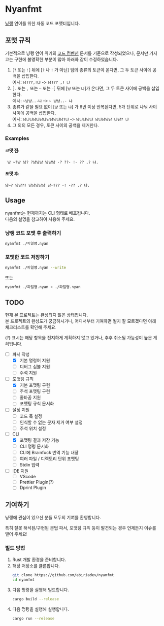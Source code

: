 # Nyanfmt

[냥랭](https://github.com/sserve-kr/Nyanlang) 언어를 위한 자동 코드 포맷터입니다.

## 포맷 규칙

기본적으로 냥랭 언어 위키의 [코드 컨벤션](https://github.com/sserve-kr/Nyanlang/wiki#%EC%BD%94%EB%93%9C-%EC%BB%A8%EB%B2%A4%EC%85%98%EC%9D%B4%EB%8B%A4%EB%83%A5) 문서를 기준으로 작성되었으나, 문서만 가지고는 구현에 불명확한 부분이 많아 아래와 같이 수정하였습니다.

1. [`?` 또는 `!`] 뒤에 [`?` 나 `!` 가 아닌] 임의 종류의 토큰이 온다면, 그 두 토큰 사이에 공백을 삽입한다. \
예시: `냥!??,!냐` -> `냥!?? ,! 냐`
2. [`.` 또는 `,` 또는 `~` 또는 `-`] 뒤에 [`냥` 또는 `냐`]가 온다면, 그 두 토큰 사이에 공백을 삽입한다. \
예시: `~냥냥..-냐` -> `~ 냥냥..- 냐`
3. 종류가 같을 필요 없이 [`냥` 또는 `냐`] 가 6번 이상 반복된다면, 5개 단위로 나눠 사이사이에 공백을 삽입한다. \
예시: `냥냐냐냥냐냥냐냥냥냥냐냥?냐` -> `냥냐냐냥냐 냥냐냥냥냥 냐냥? 냐`
4. 그 외의 모든 경우, 토큰 사이의 공백을 제거한다.

### Examples

#### 코맷 전:

```bf
 냥 ~?냥 냥? ?냥냥냥 냥냥냥 -? ??- !- ?? .? 냐.
```

#### 포맷 후:

```bf
냥~? 냥냥?? 냥냥냥냥냥 냥-??? -! -?? .? 냐.
```

## Usage

nyanfmt는 현재까지는 CLI 형태로 배포됩니다. \
다음의 설명을 참고하여 사용해 주세요.

### 냥랭 코드 포맷 후 출력하기

```sh
nyanfmt ./파일명.nyan
```

### 포맷한 코드 저장하기

```sh
nyanfmt ./파일명.nyan --write
```

또는

```sh
nyanfmt ./파일명.nyan > ./파일명.nyan
```

## TODO

현재 본 프로젝트는 완성되지 않은 상태입니다. \
본 프로젝트의 완성도가 궁금하시거나, 어디서부터 기여하면 될지 잘 모르겠다면 아래 체크리스트를 확인해 주세요.

(?) 표시는 해당 항목을 진지하게 계획하지 않고 있거나, 추후 취소될 가능성이 높은 계획입니다.
 - [ ] 파서 작성
   - [x] 기본 명령어 지원
   - [ ] 디버그 심볼 지원
   - [ ] 주석 지원
 - [ ] 포맷팅 규칙
   - [x] 기본 포맷팅 구현
   - [ ] 주석 포맷팅 구현
   - [ ] 줄바꿈 지원
   - [ ] 포맷팅 규칙 문서화
 - [ ] 설정 지원
   - [ ] 코드 폭 설정
   - [ ] 인식할 수 없는 문자 제거 여부 설정
   - [ ] 주석 위치 설정
 - [ ] CLI
   - [x] 포맷팅 결과 저장 기능
   - [ ] CLI 명령 문서화
   - [ ] CLI에 Brainfuck 번역 기능 내장
   - [ ] 여러 파일 / 디렉토리 단위 포맷팅
   - [ ] Stdin 입력
 - [ ] IDE 지원
   - [ ] VScode
   - [ ] Prettier Plugin(?)
   - [ ] Dprint Plugin

## 기여하기

냥랭에 관심이 있으신 분들 모두의 기여를 환영합니다.

특히 잘못 해석된/구현된 문법 파서, 포맷팅 규칙 등이 발견되는 경우 언제든지 이슈를 열어 주세요!

### 빌드 방법

1. Rust 개발 환경을 준비합니다.
2. 해당 저장소를 클론합니다.
    ```sh
    git clone https://github.com/abiriadev/nyanfmt
    cd nyanfmt
    ```
3. 다음 명령을 실행해 빌드합니다.
    ```sh
    cargo build --release
    ```
4. 다음 명령을 실행해 실행합니다.
    ```sh
    cargo run --release
    ```
